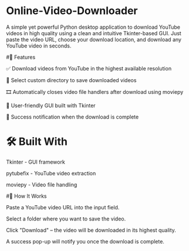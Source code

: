 # Online-Video-Downloader
A simple yet powerful Python desktop application to download YouTube videos in high quality using a clean and intuitive Tkinter-based GUI. Just paste the video URL, choose your download location, and download any YouTube video in seconds.

#🚀 Features

✅ Download videos from YouTube in the highest available resolution

📂 Select custom directory to save downloaded videos

🎞️ Automatically closes video file handlers after download using moviepy

🎨 User-friendly GUI built with Tkinter

🔔 Success notification when the download is complete

# 🛠️ Built With

Tkinter - GUI framework

pytubefix - YouTube video extraction

moviepy - Video file handling


#🧠 How It Works

Paste a YouTube video URL into the input field.

Select a folder where you want to save the video.

Click "Download" – the video will be downloaded in its highest quality.

A success pop-up will notify you once the download is complete.

